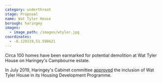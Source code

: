 ```yaml
---
category: underthreat
stage: Proposal
name: Wat Tyler House 
borough: haringey
images:
  - image_path: /images/wtyler.jpg
coordinates: 
  - -0.120319,51.590621
---
```

Circa 100 homes have been earmarked for potential demolition at Wat Tyler House on Haringey's Campbourne estate.

In July 2019, Haringey's Cabinet committee [approved](https://www.minutes.haringey.gov.uk/documents/s110214/Council%20housing%20delivery%20programme%20Cabinet%20report%20v7.2%20_18.15.pdf) the inclusion of Wat Tyler House in its Housing Development Programme.
